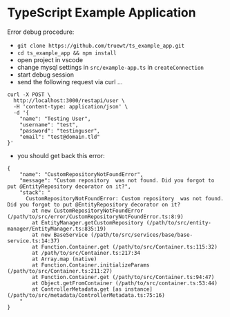# TypeScript Example Application

Error debug procedure:
- `git clone https://github.com/truewt/ts_example_app.git`
- `cd ts_example_app && npm install`
- open project in vscode
- change mysql settings in `src/example-app.ts` in `createConnection`
- start debug session
- send the following request via curl ...
```
curl -X POST \
  http://localhost:3000/restapi/user \
  -H 'content-type: application/json' \
  -d '{
	"name": "Testing User",
	"username": "test",
	"password": "testinguser",
	"email": "test@domain.tld"
}'
```
- you should get back this error:
```
{
    "name": "CustomRepositoryNotFoundError",
    "message": "Custom repository  was not found. Did you forgot to put @EntityRepository decorator on it?",
    "stack": "
      CustomRepositoryNotFoundError: Custom repository  was not found. Did you forgot to put @EntityRepository decorator on it?
        at new CustomRepositoryNotFoundError (/path/to/src/error/CustomRepositoryNotFoundError.ts:8:9)
        at EntityManager.getCustomRepository (/path/to/src/entity-manager/EntityManager.ts:835:19)
        at new BaseService (/path/to/src/services/base/base-service.ts:14:37)
        at Function.Container.get (/path/to/src/Container.ts:115:32)
        at /path/to/src/Container.ts:217:34
        at Array.map (native)
        at Function.Container.initializeParams (/path/to/src/Container.ts:211:27)
        at Function.Container.get (/path/to/src/Container.ts:94:47)
        at Object.getFromContainer (/path/to/src/container.ts:53:44)
        at ControllerMetadata.get [as instance] (/path/to/src/metadata/ControllerMetadata.ts:75:16)
    "
}
```
